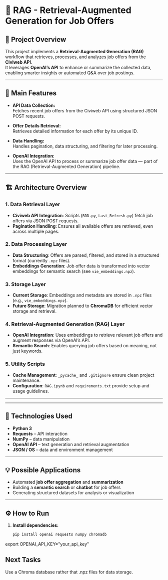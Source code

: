# 🧠 RAG - Retrieval-Augmented Generation for Job Offers

## 📘 Project Overview
This project implements a **Retrieval-Augmented Generation (RAG)** workflow that retrieves, processes, and analyzes job offers from the **Civiweb API**.  
It leverages **OpenAI’s API** to enhance or summarize the collected data, enabling smarter insights or automated Q&A over job postings.

---

## 🚀 Main Features
- **API Data Collection:**  
  Fetches recent job offers from the Civiweb API using structured JSON POST requests.
  
- **Offer Details Retrieval:**  
  Retrieves detailed information for each offer by its unique ID.

- **Data Handling:**  
  Handles pagination, data structuring, and filtering for later processing.

- **OpenAI Integration:**  
  Uses the OpenAI API to process or summarize job offer data — part of the RAG (Retrieval-Augmented Generation) pipeline.
  
---

## 🏗️ Architecture Overview

### 1. **Data Retrieval Layer**
- **Civiweb API Integration**: Scripts (`BDD.py`, `Last_Refresh.py`) fetch job offers via JSON POST requests.
- **Pagination Handling**: Ensures all available offers are retrieved, even across multiple pages.

### 2. **Data Processing Layer**
- **Data Structuring**: Offers are parsed, filtered, and stored in a structured format (currently `.npz` files).
- **Embeddings Generation**: Job offer data is transformed into vector embeddings for semantic search (see `vie_embeddings.npz`).

### 3. **Storage Layer**
- **Current Storage**: Embeddings and metadata are stored in `.npz` files (e.g., `vie_embeddings.npz`).
- **Future Storage**: Migration planned to **ChromaDB** for efficient vector storage and retrieval.

### 4. **Retrieval-Augmented Generation (RAG) Layer**
- **OpenAI Integration**: Uses embeddings to retrieve relevant job offers and augment responses via OpenAI’s API.
- **Semantic Search**: Enables querying job offers based on meaning, not just keywords.

### 5. **Utility Scripts**
- **Cache Management**: `_pycache_` and `.gitignore` ensure clean project maintenance.
- **Configuration**: `RAG.ipynb` and `requirements.txt` provide setup and usage guidelines.

---

---

## 🧰 Technologies Used
- **Python 3**
- **Requests** – API interaction  
- **NumPy** – data manipulation  
- **OpenAI API** – text generation and retrieval augmentation  
- **JSON / OS** – data and environment management

---

## 💡 Possible Applications
- Automated **job offer aggregation** and **summarization**
- Building a **semantic search** or **chatbot** for job offers
- Generating structured datasets for analysis or visualization

---

## ⚙️ How to Run

1. **Install dependencies:**
   ```bash
   pip install openai requests numpy chromadb

export OPENAI_API_KEY="your_api_key"


##  Next Tasks

Use a Chroma database rather that .npz files for data storage.
